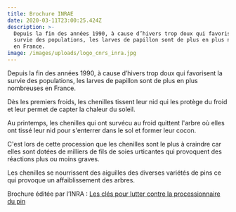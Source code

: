 ```yaml
---
title: Brochure INRAE
date: 2020-03-11T23:00:25.424Z
description: >-
  Depuis la fin des années 1990, à cause d’hivers trop doux qui favorisent la
  survie des populations, les larves de papillon sont de plus en plus nombreuses
  en France.
image: /images/uploads/logo_cnrs_inra.jpg
---
```

Depuis la fin des années 1990, à cause d’hivers trop doux qui favorisent la survie des populations, les larves de papillon sont de plus en plus nombreuses en France.

Dès les premiers froids, les chenilles tissent leur nid qui les protège du froid et leur permet de capter la chaleur du soleil.

Au printemps, les chenilles qui ont survécu au froid quittent l'arbre où elles ont tissé leur nid pour s'enterrer dans le sol et former leur cocon.

C'est lors de cette procession que les chenilles sont le plus à craindre car elles sont dotées de milliers de fils de soies urticantes qui provoquent des réactions plus ou moins graves.

Les chenilles se nourrissent des aiguilles des diverses variétés de pins ce qui provoque un affaiblissement des arbres.

Brochure éditée par l’INRA : [Les clés pour lutter contre la processionnaire du pin](https://stop-chenilles.netlify.com/images/uploads/document_inra_preconisations_lutte_chenille_processionnaire.pdf)